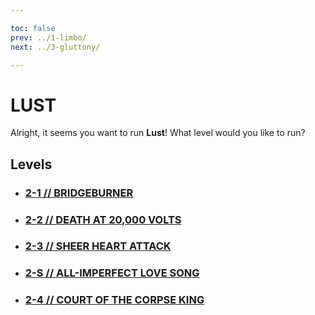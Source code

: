 ```yaml
---

toc: false
prev: ../1-limbo/
next: ../3-gluttony/

---
```


# LUST

Alright, it seems you want to run **Lust**! What level would you like to run?

## Levels

- ### [2-1 // BRIDGEBURNER](/any/2-lust/any-2-1.md)

- ### [2-2 // DEATH AT 20,000 VOLTS](/any/2-lust/any-2-2.md)

- ### [2-3 // SHEER HEART ATTACK](/any/2-lust/any-2-3.md)

- ### [2-S // ALL-IMPERFECT LOVE SONG](/any/2-lust/any-2-S.md)

- ### [2-4 // COURT OF THE CORPSE KING](/any/2-lust/any-2-4.md)

<p style="font-size: 1.75px; color: #4d4d4d00; margin-bottom: -52.5px;">
    <i>workaround gap</i>
</p>